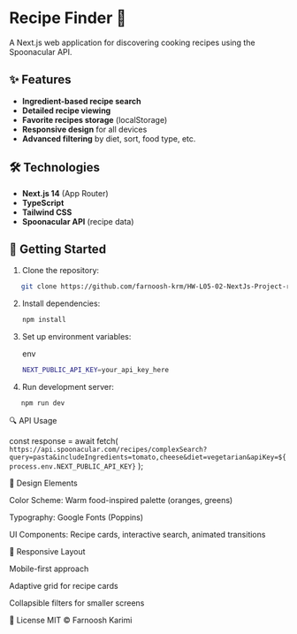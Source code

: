 # Recipe Finder 🍳

A Next.js web application for discovering cooking recipes using the Spoonacular API.

## ✨ Features

- **Ingredient-based recipe search**
- **Detailed recipe viewing**
- **Favorite recipes storage** (localStorage)
- **Responsive design** for all devices
- **Advanced filtering** by diet, sort, food type, etc.

## 🛠 Technologies

- **Next.js 14** (App Router)
- **TypeScript**
- **Tailwind CSS**
- **Spoonacular API** (recipe data)

## 🚀 Getting Started

1. Clone the repository:

```bash
   git clone https://github.com/farnoosh-krm/HW-L05-02-NextJs-Project-recipeFinder-farnoosh-karimi.git
```

2. Install dependencies:

   ```bash
   npm install
   ```

3. Set up environment variables:

   env

   ```bash
   NEXT_PUBLIC_API_KEY=your_api_key_here
   ```

4. Run development server:

```bash
   npm run dev
```

🔍 API Usage

const response = await fetch(
`https://api.spoonacular.com/recipes/complexSearch?query=pasta&includeIngredients=tomato,cheese&diet=vegetarian&apiKey=${process.env.NEXT_PUBLIC_API_KEY}`
);

🎨 Design Elements

Color Scheme: Warm food-inspired palette (oranges, greens)

Typography: Google Fonts (Poppins)

UI Components: Recipe cards, interactive search, animated transitions

📱 Responsive Layout

Mobile-first approach

Adaptive grid for recipe cards

Collapsible filters for smaller screens

📜 License
MIT © Farnoosh Karimi
